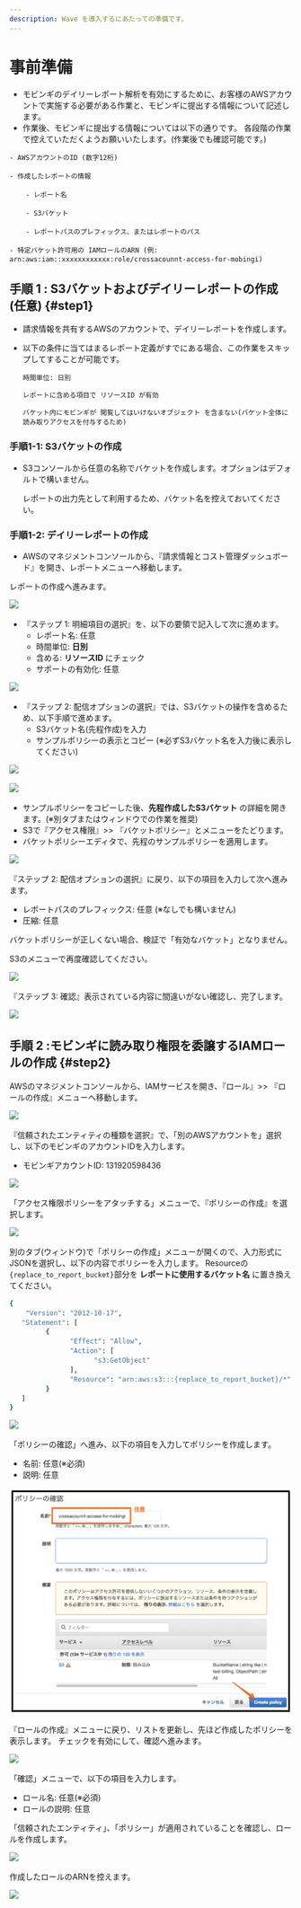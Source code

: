 ```yaml
---
description: Wave を導入するにあたっての準備です。
---
```


# 事前準備

* モビンギのデイリーレポート解析を有効にするために、お客様のAWSアカウントで実施する必要がある作業と、モビンギに提出する情報について記述します。
* 作業後、モビンギに提出する情報については以下の通りです。 各段階の作業で控えていただくようお願いいたします。\(作業後でも確認可能です。\)

```text
- AWSアカウントのID (数字12桁)

- 作成したレポートの情報

    - レポート名

    - S3バケット

    - レポートパスのプレフィックス、またはレポートのパス

- 特定バケット許可用の IAMロールのARN (例: arn:aws:iam::xxxxxxxxxxxx:role/crossacounnt-access-for-mobingi)
```

## 手順 1 : S3バケットおよびデイリーレポートの作成\(任意\) {#step1}

* 請求情報を共有するAWSのアカウントで、デイリーレポートを作成します。
* 以下の条件に当てはまるレポート定義がすでにある場合、この作業をスキップしてすることが可能です。

  `時間単位: 日別`

  `レポートに含める項目で リソースID が有効`

  `バケット内にモビンギが 閲覧してはいけないオブジェクト を含まない(バケット全体に読み取りアクセスを付与するため)`

### 手順1-1: **S3バケットの作成**

* S3コンソールから任意の名称でバケットを作成します。オプションはデフォルトで構いません。

  レポートの出力先として利用するため、バケット名を控えておいてください。

### 手順1-2: **デイリーレポートの作成**

* AWSのマネジメントコンソールから、『請求情報とコスト管理ダッシュボード』を開き、レポートメニューへ移動します。

レポートの作成へ進みます。

![](../.gitbook/assets/bill_001.png)

* 『ステップ 1: 明細項目の選択』を、以下の要領で記入して次に進めます。
  * レポート名: 任意
  * 時間単位: **日別**
  * 含める: **リソースID** にチェック
  * サポートの有効化: 任意

![](../.gitbook/assets/bill_002.png)

* 『ステップ 2: 配信オプションの選択』では、S3バケットの操作を含めるため、以下手順で進めます。
  * S3バケット名\(先程作成\)を入力
  * サンプルポリシーの表示とコピー \(※必ずS3バケット名を入力後に表示してください\)

![](../.gitbook/assets/bill_003.png)

![](../.gitbook/assets/bill_004.png)

* サンプルポリシーをコピーした後、**先程作成したS3バケット** の詳細を開きます。\(※別タブまたはウィンドウでの作業を推奨\)
* S3で『アクセス権限』&gt;&gt; 『バケットポリシー』とメニューをたどります。
* バケットポリシーエディタで、先程のサンプルポリシーを適用します。

![](../.gitbook/assets/bill_005.png)

『ステップ 2: 配信オプションの選択』に戻り、以下の項目を入力して次へ進みます。

* レポートパスのプレフィックス: 任意 \(※なしでも構いません\)
* 圧縮: 任意

バケットポリシーが正しくない場合、検証で「有効なバケット」となりません。

S3のメニューで再度確認してください。

![](../.gitbook/assets/bill_006.png)

『ステップ 3: 確認』表示されている内容に間違いがない確認し、完了します。

![](../.gitbook/assets/bill_007.png)

## 手順 2 :モビンギに読み取り権限を委譲するIAMロールの作成 {#step2}

AWSのマネジメントコンソールから、IAMサービスを開き、『ロール』&gt;&gt; 『ロールの作成』メニューへ移動します。

![](../.gitbook/assets/role_001.png)

『信頼されたエンティティの種類を選択』で、「別のAWSアカウントを」選択し、以下のモビンギのアカウントIDを入力します。

* モビンギアカウントID: 131920598436

![](../.gitbook/assets/role_002.png)

「アクセス権限ポリシーをアタッチする」メニューで、『ポリシーの作成』を選択します。

![](../.gitbook/assets/role_003-1.png)

別のタブ\(ウィンドウ\)で「ポリシーの作成」メニューが開くので、入力形式にJSONを選択し、以下の内容でポリシーを入力します。 Resourceの`{replace_to_report_bucket}`部分を **レポートに使用するバケット名** に置き換えてください。

```bash
{
    "Version": "2012-10-17",
   "Statement": [
         {
               "Effect": "Allow",
               "Action": [
                     "s3:GetObject"
               ],
               "Resource": "arn:aws:s3:::{replace_to_report_bucket}/*"
         }
   ]
}
```

![](../.gitbook/assets/role_004.png)

「ポリシーの確認」へ進み、以下の項目を入力してポリシーを作成します。

* 名前: 任意\(※必須\)
* 説明: 任意

![](../.gitbook/assets/role_005.png)

『ロールの作成』メニューに戻り、リストを更新し、先ほど作成したポリシーを表示します。 チェックを有効にして、確認へ進みます。

![](../.gitbook/assets/role_006.png)

「確認」メニューで、以下の項目を入力します。

* ロール名: 任意\(※必須\)
* ロールの説明: 任意

「信頼されたエンティティ」、「ポリシー」が適用されていることを確認し、ロールを作成します。

![](../.gitbook/assets/role_007.png)

作成したロールのARNを控えます。

![](../.gitbook/assets/role_008-1.png)

